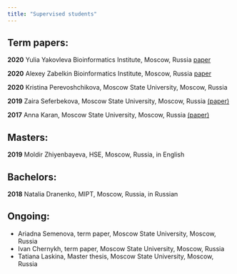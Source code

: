 ```yaml
---
title: "Supervised students"
---
```

## Term papers:

**2020** Yulia Yakovleva Bioinformatics Institute, Moscow, Russia [paper](https://doi.org/10.3389/fmicb.2021.628622)

**2020** Alexey Zabelkin Bioinformatics Institute, Moscow, Russia [paper](https://www.biorxiv.org/content/10.1101/2021.05.18.444676v1)

**2020** Kristina Perevoshchikova, Moscow State University, Moscow, Russia

**2019** Zaira Seferbekova, Moscow State University, Moscow, Russia [(paper)](https://doi.org/10.1101/2020.06.12.147751)

**2017** Anna Karan, Moscow State University, Moscow, Russia [(paper)](https://doi.org/10.1186/s12862-019-1403-6)

## Masters:

**2019** Moldir Zhiyenbayeva, HSE, Moscow, Russia, in English

## Bachelors:

**2018** Natalia Dranenko, MIPT, Moscow, Russia, in Russian

## Ongoing:
- Ariadna Semenova, term paper, Moscow State University, Moscow, Russia
- Ivan Chernykh, term paper, Moscow State University, Moscow, Russia
- Tatiana Laskina, Master thesis, Moscow State University, Moscow, Russia